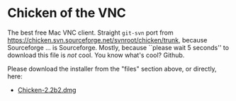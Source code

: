 # Chicken of the VNC

The best free Mac VNC client. Straight `git-svn` port from https://chicken.svn.sourceforge.net/svnroot/chicken/trunk, because Sourceforge ... is Sourceforge. Mostly, because ``please wait 5 seconds'' to download this file is *not* cool. You know what's cool? Github.

Please download the installer from the "files" section above, or directly, here:

- [Chicken-2.2b2.dmg](https://github.com/downloads/chbrown/chicken/Chicken-2.2b2.dmg)

